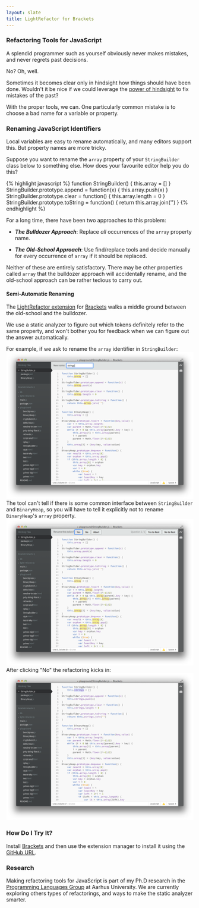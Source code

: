 ```yaml
---
layout: slate
title: LightRefactor for Brackets
---
```


### Refactoring Tools for JavaScript
A splendid programmer such as yourself obviously never makes mistakes, and never regrets past decisions.

No? Oh, well.

Sometimes it becomes clear only in hindsight how things should have been done.
Wouldn't it be nice if we could leverage the [power of hindsight](https://www.google.dk/images?q=captain+hindsight) to fix mistakes of the past?

With the proper tools, we can. One particularly common mistake is to choose a bad name for a variable or property.

### Renaming JavaScript Identifiers
Local variables are easy to rename automatically, and many editors support this. But property names are more tricky.

Suppose you want to rename the `array` property of your `StringBuilder` class below to something else. How does your favourite editor help you do this?

{% highlight javascript %}
function StringBuilder() {
    this.array = []
}
StringBuilder.prototype.append = function(x) {
    this.array.push(x)
}
StringBuilder.prototype.clear = function() {
    this.array.length = 0
}
StringBuilder.prototype.toString = function() {
    return this.array.join('')
}
{% endhighlight %}

For a long time, there have been two approaches to this problem:

- ***The Bulldozer Approach***:
  Replace *all* occurrences of the `array` property name.

- ***The Old-School Approach***:
  Use find/replace tools and decide manually for every occurrence of `array` if it should be replaced. 

Neither of these are entirely satisfactory. There may be other properties called `array` that the bulldozer approach will accidentally rename, and the old-school approach can be rather tedious to carry out.

#### Semi-Automatic Renaming
The [LightRefactor extension](https://github.com/asgerf/bracket-rename) for [Brackets](http://brackets.io) walks a middle ground between the old-school and the bulldozer.

We use a static analyzer to figure out which tokens definitely refer to the same property, and won't bother you for feedback when we can figure out the answer automatically.

For example, if we ask to rename the `array` identifier in `StringBuilder`:
![](images/SelectName.png)
The tool can't tell if there is some common interface between `StringBuilder` and `BinaryHeap`, so you will have to tell it explicitly not to rename `BinaryHeap`'s `array` property.
![](images/YesOrNo.png)
After clicking "No" the refactoring kicks in:
![](images/Done.png)

### How Do I Try It?
Install [Brackets](http://brackets.io) and then use the extension manager to install it using the [GitHub URL](https://github.com/asgerf/bracket-rename).

### Research
Making refactoring tools for JavaScript is part of my Ph.D research in the [Programming Languages Group](http://cs.au.dk/research/research-areas/programming-languages/) at Aarhus University. We are currently exploring others types of refactorings, and ways to make the static analyzer smarter.
